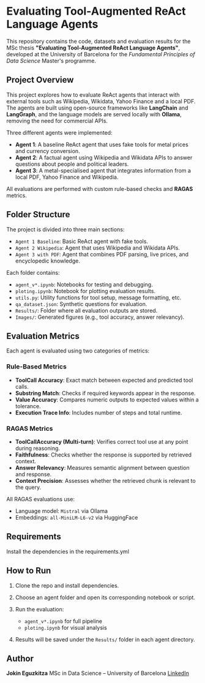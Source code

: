 # Evaluating Tool-Augmented ReAct Language Agents

This repository contains the code, datasets and evaluation results for the MSc thesis **"Evaluating Tool-Augmented ReAct Language Agents"**, developed at the University of Barcelona for the *Fundamental Principles of Data Science* Master's programme.

## Project Overview

This project explores how to evaluate ReAct agents that interact with external tools such as Wikipedia, Wikidata, Yahoo Finance and a local PDF. The agents are built using open-source frameworks like **LangChain** and **LangGraph**, and the language models are served locally with **Ollama**, removing the need for commercial APIs.

Three different agents were implemented:

- **Agent 1**: A baseline ReAct agent that uses fake tools for metal prices and currency conversion.
- **Agent 2**: A factual agent using Wikipedia and Wikidata APIs to answer questions about people and political leaders.
- **Agent 3**: A metal-specialised agent that integrates information from a local PDF, Yahoo Finance and Wikipedia.

All evaluations are performed with custom rule-based checks and **RAGAS** metrics.

## Folder Structure

The project is divided into three main sections:

- `Agent 1 Baseline`: Basic ReAct agent with fake tools.
- `Agent 2 Wikipedia`: Agent that uses Wikipedia and Wikidata APIs.
- `Agent 3 with PDF`: Agent that combines PDF parsing, live prices, and encyclopedic knowledge.

Each folder contains:

- `agent_v*.ipynb`: Notebooks for testing and debugging.
- `ploting.ipynb`: Notebook for plotting evaluation results.
- `utils.py`: Utility functions for tool setup, message formatting, etc.
- `qa_dataset.json`: Synthetic questions for evaluation.
- `Results/`: Folder where all evaluation outputs are stored.
- `Images/`: Generated figures (e.g., tool accuracy, answer relevancy).

## Evaluation Metrics

Each agent is evaluated using two categories of metrics:

### Rule-Based Metrics

- **ToolCall Accuracy**: Exact match between expected and predicted tool calls.
- **Substring Match**: Checks if required keywords appear in the response.
- **Value Accuracy**: Compares numeric outputs to expected values within a tolerance.
- **Execution Trace Info**: Includes number of steps and total runtime.

### RAGAS Metrics

- **ToolCallAccuracy (Multi-turn)**: Verifies correct tool use at any point during reasoning.
- **Faithfulness**: Checks whether the response is supported by retrieved context.
- **Answer Relevancy**: Measures semantic alignment between question and response.
- **Context Precision**: Assesses whether the retrieved chunk is relevant to the query.

All RAGAS evaluations use:

- Language model: `Mistral` via Ollama  
- Embeddings: `all-MiniLM-L6-v2` via HuggingFace

## Requirements

Install the dependencies in the requirements.yml

## How to Run

1. Clone the repo and install dependencies.
2. Choose an agent folder and open its corresponding notebook or script.
3. Run the evaluation:

   * `agent_v*.ipynb` for full pipeline
   * `ploting.ipynb` for visual analysis
4. Results will be saved under the `Results/` folder in each agent directory.

## Author

**Jokin Eguzkitza**
MSc in Data Science – University of Barcelona
[LinkedIn](https://www.linkedin.com/in/jokin-eguzkitza/)

